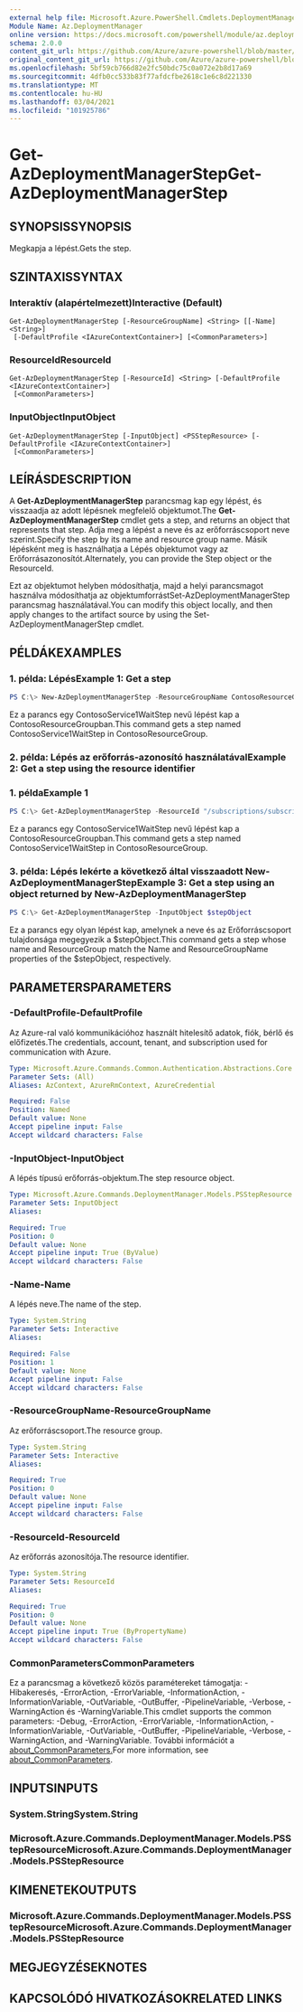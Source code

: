 ```yaml
---
external help file: Microsoft.Azure.PowerShell.Cmdlets.DeploymentManager.dll-Help.xml
Module Name: Az.DeploymentManager
online version: https://docs.microsoft.com/powershell/module/az.deploymentmanager/get-azdeploymentmanagerstep
schema: 2.0.0
content_git_url: https://github.com/Azure/azure-powershell/blob/master/src/DeploymentManager/DeploymentManager/help/Get-AzDeploymentManagerStep.md
original_content_git_url: https://github.com/Azure/azure-powershell/blob/master/src/DeploymentManager/DeploymentManager/help/Get-AzDeploymentManagerStep.md
ms.openlocfilehash: 5bf59cb766d82e2fc50bdc75c0a072e2b8d17a69
ms.sourcegitcommit: 4dfb0cc533b83f77afdcfbe2618c1e6c8d221330
ms.translationtype: MT
ms.contentlocale: hu-HU
ms.lasthandoff: 03/04/2021
ms.locfileid: "101925786"
---
```

# <span data-ttu-id="fbd17-101">Get-AzDeploymentManagerStep</span><span class="sxs-lookup"><span data-stu-id="fbd17-101">Get-AzDeploymentManagerStep</span></span>

## <span data-ttu-id="fbd17-102">SYNOPSIS</span><span class="sxs-lookup"><span data-stu-id="fbd17-102">SYNOPSIS</span></span>
<span data-ttu-id="fbd17-103">Megkapja a lépést.</span><span class="sxs-lookup"><span data-stu-id="fbd17-103">Gets the step.</span></span>

## <span data-ttu-id="fbd17-104">SZINTAXIS</span><span class="sxs-lookup"><span data-stu-id="fbd17-104">SYNTAX</span></span>

### <span data-ttu-id="fbd17-105">Interaktív (alapértelmezett)</span><span class="sxs-lookup"><span data-stu-id="fbd17-105">Interactive (Default)</span></span>
```
Get-AzDeploymentManagerStep [-ResourceGroupName] <String> [[-Name] <String>]
 [-DefaultProfile <IAzureContextContainer>] [<CommonParameters>]
```

### <span data-ttu-id="fbd17-106">ResourceId</span><span class="sxs-lookup"><span data-stu-id="fbd17-106">ResourceId</span></span>
```
Get-AzDeploymentManagerStep [-ResourceId] <String> [-DefaultProfile <IAzureContextContainer>]
 [<CommonParameters>]
```

### <span data-ttu-id="fbd17-107">InputObject</span><span class="sxs-lookup"><span data-stu-id="fbd17-107">InputObject</span></span>
```
Get-AzDeploymentManagerStep [-InputObject] <PSStepResource> [-DefaultProfile <IAzureContextContainer>]
 [<CommonParameters>]
```

## <span data-ttu-id="fbd17-108">LEÍRÁS</span><span class="sxs-lookup"><span data-stu-id="fbd17-108">DESCRIPTION</span></span>
<span data-ttu-id="fbd17-109">A **Get-AzDeploymentManagerStep** parancsmag kap egy lépést, és visszaadja az adott lépésnek megfelelő objektumot.</span><span class="sxs-lookup"><span data-stu-id="fbd17-109">The **Get-AzDeploymentManagerStep** cmdlet gets a step, and returns an object that represents that step.</span></span>
<span data-ttu-id="fbd17-110">Adja meg a lépést a neve és az erőforráscsoport neve szerint.</span><span class="sxs-lookup"><span data-stu-id="fbd17-110">Specify the step by its name and resource group name.</span></span> <span data-ttu-id="fbd17-111">Másik lépésként meg is használhatja a Lépés objektumot vagy az Erőforrásazonosítót.</span><span class="sxs-lookup"><span data-stu-id="fbd17-111">Alternately, you can provide the Step object or the ResourceId.</span></span>

<span data-ttu-id="fbd17-112">Ezt az objektumot helyben módosíthatja, majd a helyi parancsmagot használva módosíthatja az objektumforrástSet-AzDeploymentManagerStep parancsmag használatával.</span><span class="sxs-lookup"><span data-stu-id="fbd17-112">You can modify this object locally, and then apply changes to the artifact source by using the Set-AzDeploymentManagerStep cmdlet.</span></span>

## <span data-ttu-id="fbd17-113">PÉLDÁK</span><span class="sxs-lookup"><span data-stu-id="fbd17-113">EXAMPLES</span></span>

### <span data-ttu-id="fbd17-114">1. példa: Lépés</span><span class="sxs-lookup"><span data-stu-id="fbd17-114">Example 1: Get a step</span></span>
```powershell
PS C:\> New-AzDeploymentManagerStep -ResourceGroupName ContosoResourceGroup -Name ContosoService1WaitStep
```

<span data-ttu-id="fbd17-115">Ez a parancs egy ContosoService1WaitStep nevű lépést kap a ContosoResourceGroupban.</span><span class="sxs-lookup"><span data-stu-id="fbd17-115">This command gets a step named ContosoService1WaitStep in ContosoResourceGroup.</span></span>

### <span data-ttu-id="fbd17-116">2. példa: Lépés az erőforrás-azonosító használatával</span><span class="sxs-lookup"><span data-stu-id="fbd17-116">Example 2: Get a step using the resource identifier</span></span>
### <span data-ttu-id="fbd17-117">1. példa</span><span class="sxs-lookup"><span data-stu-id="fbd17-117">Example 1</span></span>
```powershell
PS C:\> Get-AzDeploymentManagerStep -ResourceId "/subscriptions/subscriptionId/resourcegroups/ContosoResourceGroup/providers/Microsoft.DeploymentManager/steps/ContosoService1WaitStep"
```

<span data-ttu-id="fbd17-118">Ez a parancs egy ContosoService1WaitStep nevű lépést kap a ContosoResourceGroupban.</span><span class="sxs-lookup"><span data-stu-id="fbd17-118">This command gets a step named ContosoService1WaitStep in ContosoResourceGroup.</span></span>

### <span data-ttu-id="fbd17-119">3. példa: Lépés lekérte a következő által visszaadott New-AzDeploymentManagerStep</span><span class="sxs-lookup"><span data-stu-id="fbd17-119">Example 3: Get a step using an object returned by New-AzDeploymentManagerStep</span></span>
```powershell
PS C:\> Get-AzDeploymentManagerStep -InputObject $stepObject
```

 <span data-ttu-id="fbd17-120">Ez a parancs egy olyan lépést kap, amelynek a neve és az Erőforráscsoport tulajdonsága megegyezik a $stepObject.</span><span class="sxs-lookup"><span data-stu-id="fbd17-120">This command gets a step whose name and ResourceGroup match the Name and ResourceGroupName properties of the $stepObject, respectively.</span></span>

## <span data-ttu-id="fbd17-121">PARAMETERS</span><span class="sxs-lookup"><span data-stu-id="fbd17-121">PARAMETERS</span></span>

### <span data-ttu-id="fbd17-122">-DefaultProfile</span><span class="sxs-lookup"><span data-stu-id="fbd17-122">-DefaultProfile</span></span>
<span data-ttu-id="fbd17-123">Az Azure-ral való kommunikációhoz használt hitelesítő adatok, fiók, bérlő és előfizetés.</span><span class="sxs-lookup"><span data-stu-id="fbd17-123">The credentials, account, tenant, and subscription used for communication with Azure.</span></span>

```yaml
Type: Microsoft.Azure.Commands.Common.Authentication.Abstractions.Core.IAzureContextContainer
Parameter Sets: (All)
Aliases: AzContext, AzureRmContext, AzureCredential

Required: False
Position: Named
Default value: None
Accept pipeline input: False
Accept wildcard characters: False
```

### <span data-ttu-id="fbd17-124">-InputObject</span><span class="sxs-lookup"><span data-stu-id="fbd17-124">-InputObject</span></span>
<span data-ttu-id="fbd17-125">A lépés típusú erőforrás-objektum.</span><span class="sxs-lookup"><span data-stu-id="fbd17-125">The step resource object.</span></span>

```yaml
Type: Microsoft.Azure.Commands.DeploymentManager.Models.PSStepResource
Parameter Sets: InputObject
Aliases:

Required: True
Position: 0
Default value: None
Accept pipeline input: True (ByValue)
Accept wildcard characters: False
```

### <span data-ttu-id="fbd17-126">-Name</span><span class="sxs-lookup"><span data-stu-id="fbd17-126">-Name</span></span>
<span data-ttu-id="fbd17-127">A lépés neve.</span><span class="sxs-lookup"><span data-stu-id="fbd17-127">The name of the step.</span></span>

```yaml
Type: System.String
Parameter Sets: Interactive
Aliases:

Required: False
Position: 1
Default value: None
Accept pipeline input: False
Accept wildcard characters: False
```

### <span data-ttu-id="fbd17-128">-ResourceGroupName</span><span class="sxs-lookup"><span data-stu-id="fbd17-128">-ResourceGroupName</span></span>
<span data-ttu-id="fbd17-129">Az erőforráscsoport.</span><span class="sxs-lookup"><span data-stu-id="fbd17-129">The resource group.</span></span>

```yaml
Type: System.String
Parameter Sets: Interactive
Aliases:

Required: True
Position: 0
Default value: None
Accept pipeline input: False
Accept wildcard characters: False
```

### <span data-ttu-id="fbd17-130">-ResourceId</span><span class="sxs-lookup"><span data-stu-id="fbd17-130">-ResourceId</span></span>
<span data-ttu-id="fbd17-131">Az erőforrás azonosítója.</span><span class="sxs-lookup"><span data-stu-id="fbd17-131">The resource identifier.</span></span>

```yaml
Type: System.String
Parameter Sets: ResourceId
Aliases:

Required: True
Position: 0
Default value: None
Accept pipeline input: True (ByPropertyName)
Accept wildcard characters: False
```

### <span data-ttu-id="fbd17-132">CommonParameters</span><span class="sxs-lookup"><span data-stu-id="fbd17-132">CommonParameters</span></span>
<span data-ttu-id="fbd17-133">Ez a parancsmag a következő közös paramétereket támogatja: -Hibakeresés, -ErrorAction, -ErrorVariable, -InformationAction, -InformationVariable, -OutVariable, -OutBuffer, -PipelineVariable, -Verbose, -WarningAction és -WarningVariable.</span><span class="sxs-lookup"><span data-stu-id="fbd17-133">This cmdlet supports the common parameters: -Debug, -ErrorAction, -ErrorVariable, -InformationAction, -InformationVariable, -OutVariable, -OutBuffer, -PipelineVariable, -Verbose, -WarningAction, and -WarningVariable.</span></span> <span data-ttu-id="fbd17-134">További információt a [about_CommonParameters.](http://go.microsoft.com/fwlink/?LinkID=113216)</span><span class="sxs-lookup"><span data-stu-id="fbd17-134">For more information, see [about_CommonParameters](http://go.microsoft.com/fwlink/?LinkID=113216).</span></span>

## <span data-ttu-id="fbd17-135">INPUTS</span><span class="sxs-lookup"><span data-stu-id="fbd17-135">INPUTS</span></span>

### <span data-ttu-id="fbd17-136">System.String</span><span class="sxs-lookup"><span data-stu-id="fbd17-136">System.String</span></span>

### <span data-ttu-id="fbd17-137">Microsoft.Azure.Commands.DeploymentManager.Models.PSStepResource</span><span class="sxs-lookup"><span data-stu-id="fbd17-137">Microsoft.Azure.Commands.DeploymentManager.Models.PSStepResource</span></span>

## <span data-ttu-id="fbd17-138">KIMENETEK</span><span class="sxs-lookup"><span data-stu-id="fbd17-138">OUTPUTS</span></span>

### <span data-ttu-id="fbd17-139">Microsoft.Azure.Commands.DeploymentManager.Models.PSStepResource</span><span class="sxs-lookup"><span data-stu-id="fbd17-139">Microsoft.Azure.Commands.DeploymentManager.Models.PSStepResource</span></span>

## <span data-ttu-id="fbd17-140">MEGJEGYZÉSEK</span><span class="sxs-lookup"><span data-stu-id="fbd17-140">NOTES</span></span>

## <span data-ttu-id="fbd17-141">KAPCSOLÓDÓ HIVATKOZÁSOK</span><span class="sxs-lookup"><span data-stu-id="fbd17-141">RELATED LINKS</span></span>
